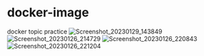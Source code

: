 # docker-image
docker topic practice
![Screenshot_20230129_143849](https://user-images.githubusercontent.com/118444951/215316535-bb669f3f-b999-4083-9f80-405db52f142a.png)
![Screenshot_20230126_214729](https://user-images.githubusercontent.com/118444951/215316605-eb96b5fb-1ef5-48d5-b871-9b058aeb5b31.png)
![Screenshot_20230126_220843](https://user-images.githubusercontent.com/118444951/215316672-b0c2066b-5714-40bc-8dcc-de7a634633e2.png)
![Screenshot_20230126_221204](https://user-images.githubusercontent.com/118444951/215316832-30109564-2138-45e4-9972-acfe6d2715e8.png)
